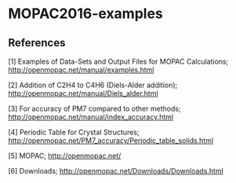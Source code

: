 # MOPAC2016-examples

## References


[1] Examples of Data-Sets and Output Files for MOPAC Calculations; http://openmopac.net/manual/examples.html


[2] Addition of C2H4 to C4H6 (Diels-Alder addition); http://openmopac.net/manual/Diels_alder.html


[3] For accuracy of PM7 compared to other methods; http://openmopac.net/manual/index_accuracy.html


[4] Periodic Table for Crystal Structures; http://openmopac.net/PM7_accuracy/Periodic_table_solids.html


[5] MOPAC; http://openmopac.net/


[6] Downloads; http://openmopac.net/Downloads/Downloads.html